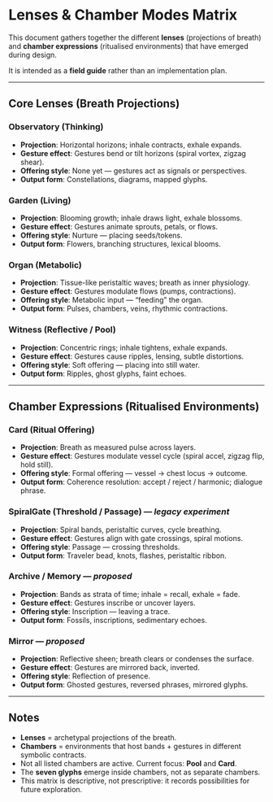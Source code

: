 
# Lenses & Chamber Modes Matrix

This document gathers together the different **lenses** (projections of breath)
and **chamber expressions** (ritualised environments) that have emerged during design.

It is intended as a **field guide** rather than an implementation plan.

---

## Core Lenses (Breath Projections)

### Observatory (Thinking)
- **Projection**: Horizontal horizons; inhale contracts, exhale expands.  
- **Gesture effect**: Gestures bend or tilt horizons (spiral vortex, zigzag shear).  
- **Offering style**: None yet — gestures act as signals or perspectives.  
- **Output form**: Constellations, diagrams, mapped glyphs.

### Garden (Living)
- **Projection**: Blooming growth; inhale draws light, exhale blossoms.  
- **Gesture effect**: Gestures animate sprouts, petals, or flows.  
- **Offering style**: Nurture — placing seeds/tokens.  
- **Output form**: Flowers, branching structures, lexical blooms.

### Organ (Metabolic)
- **Projection**: Tissue-like peristaltic waves; breath as inner physiology.  
- **Gesture effect**: Gestures modulate flows (pumps, contractions).  
- **Offering style**: Metabolic input — “feeding” the organ.  
- **Output form**: Pulses, chambers, veins, rhythmic contractions.

### Witness (Reflective / Pool)
- **Projection**: Concentric rings; inhale tightens, exhale expands.  
- **Gesture effect**: Gestures cause ripples, lensing, subtle distortions.  
- **Offering style**: Soft offering — placing into still water.  
- **Output form**: Ripples, ghost glyphs, faint echoes.

---

## Chamber Expressions (Ritualised Environments)

### Card (Ritual Offering)
- **Projection**: Breath as measured pulse across layers.  
- **Gesture effect**: Gestures modulate vessel cycle (spiral accel, zigzag flip, hold still).  
- **Offering style**: Formal offering — vessel → chest locus → outcome.  
- **Output form**: Coherence resolution: accept / reject / harmonic; dialogue phrase.

### SpiralGate (Threshold / Passage) — *legacy experiment*
- **Projection**: Spiral bands, peristaltic curves, cycle breathing.  
- **Gesture effect**: Gestures align with gate crossings, spiral motions.  
- **Offering style**: Passage — crossing thresholds.  
- **Output form**: Traveler bead, knots, flashes, peristaltic ribbon.

### Archive / Memory — *proposed*
- **Projection**: Bands as strata of time; inhale = recall, exhale = fade.  
- **Gesture effect**: Gestures inscribe or uncover layers.  
- **Offering style**: Inscription — leaving a trace.  
- **Output form**: Fossils, inscriptions, sedimentary echoes.

### Mirror — *proposed*
- **Projection**: Reflective sheen; breath clears or condenses the surface.  
- **Gesture effect**: Gestures are mirrored back, inverted.  
- **Offering style**: Reflection of presence.  
- **Output form**: Ghosted gestures, reversed phrases, mirrored glyphs.

---

## Notes

- **Lenses** = archetypal projections of the breath.  
- **Chambers** = environments that host bands + gestures in different symbolic contracts.  
- Not all listed chambers are active. Current focus: **Pool** and **Card**.  
- The **seven glyphs** emerge inside chambers, not as separate chambers.  
- This matrix is descriptive, not prescriptive: it records possibilities for future exploration.
